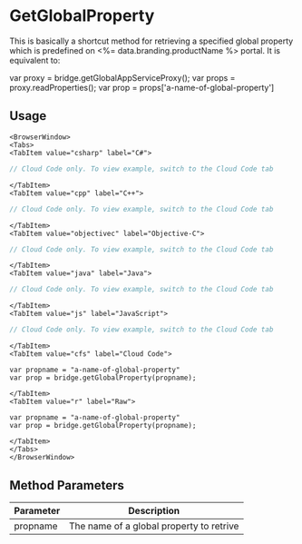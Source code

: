 # GetGlobalProperty

This is basically a shortcut method for retrieving a specified global property which is predefined on <%= data.branding.productName %> portal.
It is equivalent to:

var proxy = bridge.getGlobalAppServiceProxy();
var props = proxy.readProperties();
var prop = props['a-name-of-global-property']

## Usage

```mdx-code-block
<BrowserWindow>
<Tabs>
<TabItem value="csharp" label="C#">
```

```csharp
// Cloud Code only. To view example, switch to the Cloud Code tab
```

```mdx-code-block
</TabItem>
<TabItem value="cpp" label="C++">
```

```cpp
// Cloud Code only. To view example, switch to the Cloud Code tab
```

```mdx-code-block
</TabItem>
<TabItem value="objectivec" label="Objective-C">
```

```objectivec
// Cloud Code only. To view example, switch to the Cloud Code tab
```

```mdx-code-block
</TabItem>
<TabItem value="java" label="Java">
```

```java
// Cloud Code only. To view example, switch to the Cloud Code tab
```

```mdx-code-block
</TabItem>
<TabItem value="js" label="JavaScript">
```

```javascript
// Cloud Code only. To view example, switch to the Cloud Code tab
```

```mdx-code-block
</TabItem>
<TabItem value="cfs" label="Cloud Code">
```

```cfscript
var propname = "a-name-of-global-property"
var prop = bridge.getGlobalProperty(propname);
```

```mdx-code-block
</TabItem>
<TabItem value="r" label="Raw">
```

```cfscript
var propname = "a-name-of-global-property"
var prop = bridge.getGlobalProperty(propname);
```

```mdx-code-block
</TabItem>
</Tabs>
</BrowserWindow>
```

## Method Parameters
Parameter | Description
--------- | -----------
propname | The name of a global property to retrive


